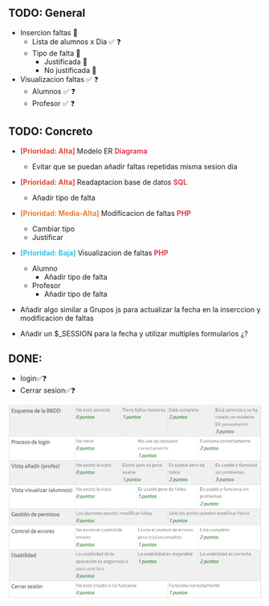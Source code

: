 <h2>TODO: General</h2>

- Insercion faltas 🚧
  - Lista de alumnos x Dia ✅ ❓
  - Tipo de falta 🚧
    - Justificada 🛑
    - No justificada 🛑
- Visualizacion faltas ✅ ❓
  - Alumnos ✅ ❓
  - Profesor ✅ ❓

<h2>TODO: Concreto</h2>

- <font color="#e04c38">**[Prioridad: Alta]**</font> Modelo ER <font color="#e33955">**Diagrama**</font>
  - Evitar que se puedan añadir faltas repetidas misma sesion dia
- <font color="#e04c38">**[Prioridad: Alta]**</font> Readaptacion base de datos <font color="#e33955">**SQL**</font>
  - Añadir tipo de falta

- <font color="#eb7d34">**[Prioridad: Media-Alta]**</font> Modificacion de faltas <font color="#e33955">**PHP**</font>
  - Cambiar tipo
  - Justificar
- <font color="#38c4e0">**[Prioridad: Baja]**</font> Visualizacion de faltas <font color="#e33955">**PHP**</font>
  - Alumno
    - Añadir tipo de falta
  - Profesor
    - Añadir tipo de falta
- Añadir algo similar a Grupos js para actualizar la fecha en la inserccion y modificacion de faltas
- Añadir un $_SESSION para la fecha y utilizar multiples formularios ¿?

<h2>DONE:</h2>

- login✅❓
- Cerrar sesion✅❓

![Alt text](criterioCalificacion.png)